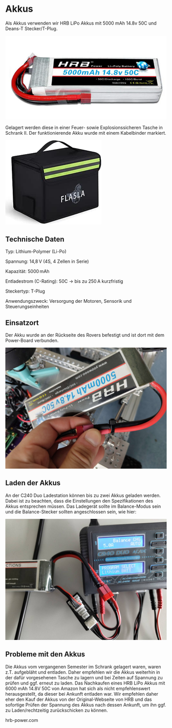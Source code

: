 # Akkus

Als Akkus verwenden wir HRB LiPo Akkus mit 5000 mAh 14.8v 50C und Deans-T Stecker/T-Plug. 

![Akku](HRB_LiPo_5000mAh_14_8v_50c.png)

Gelagert werden diese in einer Feuer- sowie Explosionssicheren Tasche in Schrank II. Der funktionierende Akku wurde mit einem Kabelbinder markiert.

![Akku-Tasche](Feuerfeste_explosionssichere_Lipo_Tasche.jpg)

## Technische Daten

Typ:                     Lithium-Polymer (Li-Po)

Spannung:                14,8 V (4S, 4 Zellen in Serie)

Kapazität:               5000 mAh

Entladestrom (C-Rating): 50C → bis zu 250 A kurzfristig

Steckertyp:              T-Plug

Anwendungszweck:         Versorgung der Motoren, Sensorik und Steuerungseinheiten

## Einsatzort

Der Akku wurde an der Rückseite des Rovers befestigt und ist dort mit dem Power-Board verbunden.

![Akku2](IMG_20250624_160808155.jpg)

## Laden der Akkus

An der C240 Duo Ladestation können bis zu zwei Akkus geladen werden. Dabei ist zu beachten, dass die Einstellungen den Spezifikationen des Akkus entsprechen müssen. Das Ladegerät sollte im Balance-Modus sein und die Balance-Stecker sollten angeschlossen sein, wie hier:

![Ladegerät](84bc507b-521b-459f-82b5-fb9470bec461.jpg)

## Probleme mit den Akkus

Die Akkus vom vergangenen Semester im Schrank gelagert waren, waren z.T. aufgebläht und entladen. Daher empfehlen wir die Akkus weiterhin in der dafür vorgesehenen Tasche zu lagern und bei Zeiten auf Spannung zu prüfen und ggf. erneut zu laden. Das Nachkaufen eines HRB LiPo Akkus mit 6000 mAh 14.8V 50C von Amazon hat sich als nicht empfehlenswert herausgestellt, da dieser bei Ankunft entladen war. Wir empfehlen daher eher den Kauf der Akkus von der Original-Webseite von HRB und das sofortige Prüfen der Spannung des Akkus nach dessen Ankunft, um ihn ggf. zu Laden/rechtzeitig zurückschicken zu können.

hrb-power.com
